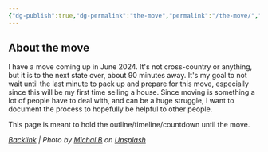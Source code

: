 ```yaml
---
{"dg-publish":true,"dg-permalink":"the-move","permalink":"/the-move/","title":"Moving Sucks","tags":["themove","themove/planning"],"noteIcon":"","created":"2023-08-17T15:20:59","updated":"2023-08-20T12:25:33.000-04:00"}
---
```



## About the move
I have a move coming up in June 2024. It's not cross-country or anything, but it is to the next state over, about 90 minutes away.
It's my goal to not wait until the last minute to pack up and prepare for this move, especially since this will be my first time selling a house.
Since moving is something a lot of people have to deal with, and can be a huge struggle, I want to document the process to hopefully be helpful to other people.

This page is meant to hold the outline/timeline/countdown until the move.






*[Backlink](https://unsplash.com/photos/66NaCdBrkCs) | Photo by [Michal B](https://unsplash.com/@mikbutcher?utm_source=Obsidian%20Image%20Inserter%20Plugin&utm_medium=referral) on [Unsplash](https://unsplash.com/?utm_source=Obsidian%20Image%20Inserter%20Plugin&utm_medium=referral)*
